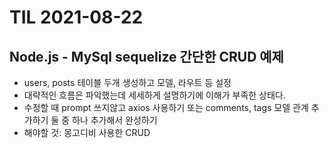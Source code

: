 # TIL 2021-08-22

## Node.js - MySql sequelize 간단한 CRUD 예제

- users, posts 테이블 두개 생성하고 모델, 라우트 등 설정
- 대략적인 흐름은 파악했는데 세세하게 설명하기에 이해가 부족한 상태다.
- 수정할 때 prompt 쓰지않고 axios 사용하기 또는 comments, tags 모델 관계 추가하기 둘 중 하나 추가해서 완성하기
- 해야할 것: 몽고디비 사용한 CRUD
